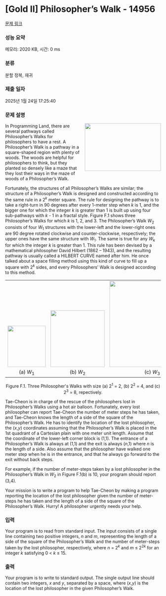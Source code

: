 # [Gold II] Philosopher’s Walk - 14956 

[문제 링크](https://www.acmicpc.net/problem/14956) 

### 성능 요약

메모리: 2020 KB, 시간: 0 ms

### 분류

분할 정복, 재귀

### 제출 일자

2025년 1월 24일 17:25:40

### 문제 설명

<p><img alt="" src="https://onlinejudgeimages.s3-ap-northeast-1.amazonaws.com/problem/14956/1.png" style="float:right; height:154px; margin-left:15px; width:246px">In Programming Land, there are several pathways called Philosopher’s Walks for philosophers to have a rest. A Philosopher’s Walk is a pathway in a square-shaped region with plenty of woods. The woods are helpful for philosophers to think, but they planted so densely like a maze that they lost their ways in the maze of woods of a Philosopher’s Walk.</p>

<p>Fortunately, the structures of all Philosopher’s Walks are similar; the structure of a Philosopher’s Walk is designed and constructed according to the same rule in a 2<em><sup>k</sup></em> meter square. The rule for designing the pathway is to take a right-turn in 90 degrees after every 1-meter step when <em>k</em> is 1, and the bigger one for which the integer <em>k</em> is greater than 1 is built up using four sub-pathways with <em>k</em> - 1 in a fractal style. Figure F.1 shows three Philosopher’s Walks for which <em>k</em> is 1, 2, and 3. The Philosopher’s Walk <em>W</em><sub>2</sub> consists of four <em>W</em><sub>1</sub> structures with the lower-left and the lower-right ones are 90 degree rotated clockwise and counter-clockwise, respectively; the upper ones have the same structure with <em>W</em><sub>1</sub>. The same is true for any <em>W<sub>k</sub></em> for which the integer <em>k</em> is greater than 1. This rule has been devised by a mathematical philosopher David Hilbert (1862 – 1943), and the resulting pathway is usually called a HILBERT CURVE named after him. He once talked about a space filling method using this kind of curve to fill up a square with 2<em><sup>k</sup></em> sides, and every Philosophers’ Walk is designed according to this method.</p>

<table class="table" style="width:100%">
	<tbody>
		<tr>
			<td style="text-align:center; width:33%; vertical-align:bottom"><img alt="" src="https://onlinejudgeimages.s3-ap-northeast-1.amazonaws.com/problem/14956/a.png" style="height:133px; width:123px"></td>
			<td style="text-align:center; width:33%; vertical-align:bottom"><img alt="" src="https://onlinejudgeimages.s3-ap-northeast-1.amazonaws.com/problem/14956/b.png" style="height:183px; width:175px"></td>
			<td style="text-align:center; width:34%; vertical-align:bottom"><img alt="" src="https://onlinejudgeimages.s3-ap-northeast-1.amazonaws.com/problem/14956/c.png" style="height:278px; width:276px"></td>
		</tr>
		<tr>
			<td style="text-align:center; width:33%">(a) <em>W</em><sub>1</sub></td>
			<td style="text-align:center; width:33%">(b) <em>W</em><sub>2</sub></td>
			<td style="text-align:center; width:34%">(c) <em>W</em><sub>3</sub></td>
		</tr>
	</tbody>
</table>

<p style="text-align:center">Figure F.1. Three Philosopher's Walks with size (a) 2<sup>1</sup> = 2, (b) 2<sup>2</sup> = 4, and (c) 2<sup>3</sup> = 8, repectively.</p>

<p>Tae-Cheon is in charge of the rescue of the philosophers lost in Philosopher’s Walks using a hot air balloon. Fortunately, every lost philosopher can report Tae-Cheon the number of meter steps he has taken, and Tae-Cheon knows the length of a side of the square of the Philosopher’s Walk. He has to identify the location of the lost philosopher, the (<em>x</em>,<em>y</em>) coordinates assuming that the Philosopher’s Walk is placed in the 1st quadrant of a Cartesian plain with one meter unit length. Assume that the coordinate of the lower-left corner block is (1,1). The entrance of a Philosopher’s Walk is always at (1,1) and the exit is always (<em>n</em>,1) where <em>n</em> is the length of a side. Also assume that the philosopher have walked one meter step when he is in the entrance, and that he always go forward to the exit without back steps.</p>

<p>For example, if the number of meter-steps taken by a lost philosopher in the Philosopher’s Walk in <em>W</em><sub>2</sub> in Figure F.1(b) is 10, your program should report (3,4).</p>

<p>Your mission is to write a program to help Tae-Cheon by making a program reporting the location of the lost philosopher given the number of meter-steps he has taken and the length of a side of the square of the Philosopher’s Walk. Hurry! A philosopher urgently needs your help.</p>

### 입력 

 <p>Your program is to read from standard input. The input consists of a single line containing two positive integers, <em>n</em> and <em>m</em>, representing the length of a side of the square of the Philosopher’s Walk and the number of meter-steps taken by the lost philosopher, respectively, where <em>n</em> = 2<em><sup>k</sup></em> and <em>m</em> ≤ 2<sup>2<em>k</em></sup> for an integer <em>k</em> satisfying 0 < <em>k</em> ≤ 15.</p>

### 출력 

 <p>Your program is to write to standard output. The single output line should contain two integers, <em>x</em> and <em>y</em>, separated by a space, where (<em>x</em>,<em>y</em>) is the location of the lost philosopher in the given Philosopher’s Walk.</p>

